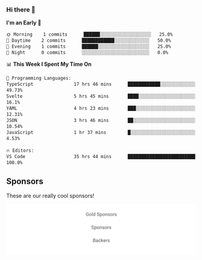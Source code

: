 ### Hi there 👋

<!--
**alexanderniebuhr/alexanderniebuhr** is a ✨ _special_ ✨ repository because its `README.md` (this file) appears on your GitHub profile.

Here are some ideas to get you started:

- 🔭 I’m currently working on ...
- 🌱 I’m currently learning ...
- 👯 I’m looking to collaborate on ...
- 🤔 I’m looking for help with ...
- 💬 Ask me about ...
- 📫 How to reach me: ...
- 😄 Pronouns: ...
- ⚡ Fun fact: ...
-->

<!--START_SECTION:waka-->
**I'm an Early 🐤** 

```text
🌞 Morning    1 commits      ██████░░░░░░░░░░░░░░░░░░░   25.0% 
🌆 Daytime    2 commits      ████████████░░░░░░░░░░░░░   50.0% 
🌃 Evening    1 commits      ██████░░░░░░░░░░░░░░░░░░░   25.0% 
🌙 Night      0 commits      ░░░░░░░░░░░░░░░░░░░░░░░░░   0.0%

```


📊 **This Week I Spent My Time On** 

```text
💬 Programming Languages: 
TypeScript               17 hrs 46 mins      ████████████░░░░░░░░░░░░░   49.73% 
Svelte                   5 hrs 45 mins       ████░░░░░░░░░░░░░░░░░░░░░   16.1% 
YAML                     4 hrs 23 mins       ███░░░░░░░░░░░░░░░░░░░░░░   12.31% 
JSON                     3 hrs 46 mins       ██░░░░░░░░░░░░░░░░░░░░░░░   10.54% 
JavaScript               1 hr 37 mins        █░░░░░░░░░░░░░░░░░░░░░░░░   4.53%

🔥 Editors: 
VS Code                  35 hrs 44 mins      █████████████████████████   100.0%

```


<!--END_SECTION:waka-->

## Sponsors

These are our really cool sponsors!

<!-- sponsors -->

<!-- sponsors -->

<p align="center">
  <a href="https://github.com/sponsors/alexanderniebuhr">
    <img src='./sponsors.svg'/>
  </a>
</p>
